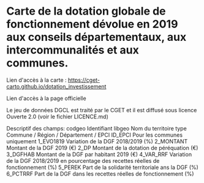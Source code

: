 # Carte de la dotation globale de fonctionnement dévolue en 2019 aux conseils départementaux, aux intercommunalités et aux communes.

Lien d'accès à la carte :
https://cget-carto.github.io/dotation_investissement

Lien d'accès à la page officielle


Le jeu de données DGCL est traité par le CGET et il est diffusé sous licence Ouverte 2.0 (voir le fichier LICENCE.md)

Descriptif des champs:
codgeo	Identifiant
libgeo	Nom du territoire
type	Commune / Région / Département / EPCI
ID_EPCI	Pour les communes uniquement
1_EVO1819	Variation de la DGF 2018/2019 (%)
2_MONTANT	Montant de la DGF 2019 (€)
2_DP	Montant de la dotation de péréquation (€)
3_DGFHAB	Montant de la DGF par habitant 2019 (€)
4_VAR_RRF	Variation de la DGF 2018/2019 en pourcentage des recettes réelles de fonctionnement (%)
5_PEREK	Part de la solidarité territoriale ans la DGF (%)
6_PCTRRF	Part de la DGF dans les recettes réelles de fonctionnement (%)
